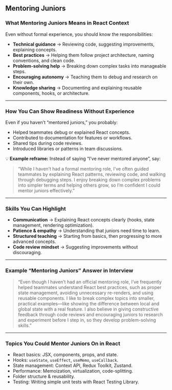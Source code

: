 ## Mentoring Juniors

### What Mentoring Juniors Means in React Context

Even without formal experience, you should know the responsibilities:

- **Technical guidance** → Reviewing code, suggesting improvements, explaining concepts.
- **Best practices** → Helping them follow project architecture, naming conventions, and clean code.
- **Problem-solving help** → Breaking down complex tasks into manageable steps.
- **Encouraging autonomy** → Teaching them to debug and research on their own.
- **Knowledge sharing** → Documenting and explaining reusable components, hooks, or architecture.

---

### How You Can Show Readiness Without Experience

Even if you haven’t “mentored juniors,” you probably:

- Helped teammates debug or explained React concepts.
- Contributed to documentation for features or workflows.
- Shared tips during code reviews.
- Introduced libraries or patterns in team discussions.

💡 **Example reframe:**
Instead of saying “I’ve never mentored anyone”, say:

> “While I haven’t had a formal mentoring role, I’ve often guided teammates by explaining React patterns, reviewing code, and walking through debugging steps. I enjoy breaking down complex problems into simpler terms and helping others grow, so I’m confident I could mentor juniors effectively.”

---

### Skills You Can Highlight

- **Communication** → Explaining React concepts clearly (hooks, state management, rendering optimization).
- **Patience & empathy** → Understanding that juniors need time to learn.
- **Structured teaching** → Starting from basics, then progressing to more advanced concepts.
- **Code review mindset** → Suggesting improvements without discouraging.

---

### Example “Mentoring Juniors” Answer in Interview

> “Even though I haven’t had an official mentoring role, I’ve frequently helped teammates understand React best practices, such as proper state management, avoiding unnecessary re-renders, and using reusable components. I like to break complex topics into smaller, practical examples—like showing the difference between local and global state with a real feature. I also believe in giving constructive feedback through code reviews and encouraging juniors to research and experiment before I step in, so they develop problem-solving skills.”

---

### Topics You Could Mentor Juniors On in React

- React basics: JSX, components, props, and state.
- Hooks: `useState`, `useEffect`, `useMemo`, `useCallback`.
- State management: Context API, Redux Toolkit, Zustand.
- Performance: Memoization, virtualization, code-splitting.
- Folder structure & reusability.
- Testing: Writing simple unit tests with React Testing Library.

